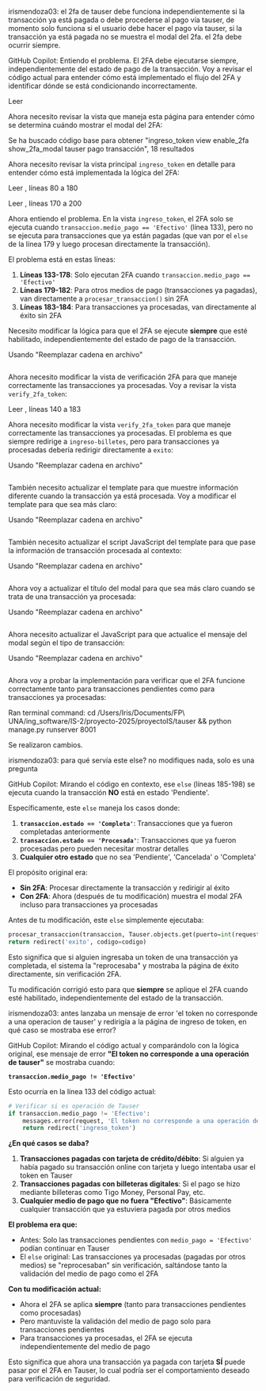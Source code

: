 irismendoza03: el 2fa de tauser debe funciona independientemente si la transacción ya está pagada o debe procederse al pago vía tauser, de momento solo funciona si el usuario debe hacer el pago vía tauser, si la transacción ya está pagada no se muestra el modal del 2fa. el 2fa debe ocurrir siempre.

GitHub Copilot: Entiendo el problema. El 2FA debe ejecutarse siempre, independientemente del estado de pago de la transacción. Voy a revisar el código actual para entender cómo está implementado el flujo del 2FA y identificar dónde se está condicionando incorrectamente. 

Leer [](file:///Users/Iris/Documents/FP%20UNA/ing_software/IS-2/proyecto-2025/proyectoIS/tauser/templates/ingreso_token.html)

Ahora necesito revisar la vista que maneja esta página para entender cómo se determina cuándo mostrar el modal del 2FA: 

Se ha buscado código base para obtener "ingreso_token view enable_2fa show_2fa_modal tauser pago transacción", 18 resultados

Ahora necesito revisar la vista principal `ingreso_token` en detalle para entender cómo está implementada la lógica del 2FA: 

Leer [](file:///Users/Iris/Documents/FP%20UNA/ing_software/IS-2/proyecto-2025/proyectoIS/tauser/tauser/views.py#80-80), líneas 80 a 180

Leer [](file:///Users/Iris/Documents/FP%20UNA/ing_software/IS-2/proyecto-2025/proyectoIS/tauser/tauser/views.py#170-170), líneas 170 a 200

Ahora entiendo el problema. En la vista `ingreso_token`, el 2FA solo se ejecuta cuando `transaccion.medio_pago == 'Efectivo'` (línea 133), pero no se ejecuta para transacciones que ya están pagadas (que van por el `else` de la línea 179 y luego procesan directamente la transacción).

El problema está en estas líneas:

1. **Líneas 133-178**: Solo ejecutan 2FA cuando `transaccion.medio_pago == 'Efectivo'`
2. **Líneas 179-182**: Para otros medios de pago (transacciones ya pagadas), van directamente a `procesar_transaccion()` sin 2FA
3. **Líneas 183-184**: Para transacciones ya procesadas, van directamente al éxito sin 2FA

Necesito modificar la lógica para que el 2FA se ejecute **siempre** que esté habilitado, independientemente del estado de pago de la transacción. 

Usando "Reemplazar cadena en archivo"


```

```
Ahora necesito modificar la vista de verificación 2FA para que maneje correctamente las transacciones ya procesadas. Voy a revisar la vista `verify_2fa_token`: 

Leer [](file:///Users/Iris/Documents/FP%20UNA/ing_software/IS-2/proyecto-2025/proyectoIS/tauser/tauser/views_2fa.py#140-140), líneas 140 a 183

Ahora necesito modificar la vista `verify_2fa_token` para que maneje correctamente las transacciones ya procesadas. El problema es que siempre redirige a `ingreso-billetes`, pero para transacciones ya procesadas debería redirigir directamente a `exito`: 

Usando "Reemplazar cadena en archivo"


```

```
También necesito actualizar el template para que muestre información diferente cuando la transacción ya está procesada. Voy a modificar el template para que sea más claro: 

Usando "Reemplazar cadena en archivo"


```

```
También necesito actualizar el script JavaScript del template para que pase la información de transacción procesada al contexto: 

Usando "Reemplazar cadena en archivo"


```

```
Ahora voy a actualizar el título del modal para que sea más claro cuando se trata de una transacción ya procesada: 

Usando "Reemplazar cadena en archivo"


```

```
Ahora necesito actualizar el JavaScript para que actualice el mensaje del modal según el tipo de transacción: 

Usando "Reemplazar cadena en archivo"


```

```
Ahora voy a probar la implementación para verificar que el 2FA funcione correctamente tanto para transacciones pendientes como para transacciones ya procesadas: 

Ran terminal command: cd /Users/Iris/Documents/FP\ UNA/ing_software/IS-2/proyecto-2025/proyectoIS/tauser && python manage.py runserver 8001

Se realizaron cambios.

irismendoza03: para qué servía este else? no modifiques nada, solo es una pregunta

GitHub Copilot: Mirando el código en contexto, ese `else` (líneas 185-198) se ejecuta cuando la transacción **NO** está en estado 'Pendiente'. 

Específicamente, este `else` maneja los casos donde:

1. **`transaccion.estado == 'Completa'`**: Transacciones que ya fueron completadas anteriormente
2. **`transaccion.estado == 'Procesada'`**: Transacciones que ya fueron procesadas pero pueden necesitar mostrar detalles
3. **Cualquier otro estado** que no sea 'Pendiente', 'Cancelada' o 'Completa'

El propósito original era:
- **Sin 2FA**: Procesar directamente la transacción y redirigir al éxito
- **Con 2FA**: Ahora (después de tu modificación) muestra el modal 2FA incluso para transacciones ya procesadas

Antes de tu modificación, este `else` simplemente ejecutaba:
```python
procesar_transaccion(transaccion, Tauser.objects.get(puerto=int(request.get_port())))
return redirect('exito', codigo=codigo)
```

Esto significa que si alguien ingresaba un token de una transacción ya completada, el sistema la "reprocesaba" y mostraba la página de éxito directamente, sin verificación 2FA.

Tu modificación corrigió esto para que **siempre** se aplique el 2FA cuando esté habilitado, independientemente del estado de la transacción.

irismendoza03: antes lanzaba un mensaje de error 'el token no corresponde a una operacion de tauser' y redirigía a la página de ingreso de token, en qué caso se mostraba ese error?

GitHub Copilot: Mirando el código actual y comparándolo con la lógica original, ese mensaje de error **"El token no corresponde a una operación de tauser"** se mostraba cuando:

**`transaccion.medio_pago != 'Efectivo'`**

Esto ocurría en la línea 133 del código actual:

```python
# Verificar si es operación de Tauser
if transaccion.medio_pago != 'Efectivo':
    messages.error(request, 'El token no corresponde a una operación de tauser.')
    return redirect('ingreso_token')
```

**¿En qué casos se daba?**

1. **Transacciones pagadas con tarjeta de crédito/débito**: Si alguien ya había pagado su transacción online con tarjeta y luego intentaba usar el token en Tauser
2. **Transacciones pagadas con billeteras digitales**: Si el pago se hizo mediante billeteras como Tigo Money, Personal Pay, etc.
3. **Cualquier medio de pago que no fuera "Efectivo"**: Básicamente cualquier transacción que ya estuviera pagada por otros medios

**El problema era que:**
- Antes: Solo las transacciones pendientes con `medio_pago = 'Efectivo'` podían continuar en Tauser
- El `else` original: Las transacciones ya procesadas (pagadas por otros medios) se "reprocesaban" sin verificación, saltándose tanto la validación del medio de pago como el 2FA

**Con tu modificación actual:**
- Ahora el 2FA se aplica **siempre** (tanto para transacciones pendientes como procesadas)
- Pero mantuviste la validación del medio de pago solo para transacciones pendientes
- Para transacciones ya procesadas, el 2FA se ejecuta independientemente del medio de pago

Esto significa que ahora una transacción ya pagada con tarjeta **SÍ** puede pasar por el 2FA en Tauser, lo cual podría ser el comportamiento deseado para verificación de seguridad.